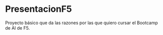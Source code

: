 # PresentacionF5

Proyecto básico que da las razones por las que quiero cursar el Bootcamp de AI de F5.
